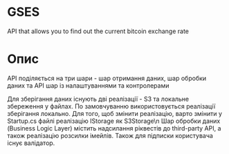 # GSES
API that allows you to find out the current bitcoin exchange rate


# Опис
API поділяється на три шари - шар отримання даних, шар обробки даних та API шар із налаштуваннями та контролерами

Для зберігання даних існують дві реалізації - S3 та локальне збереження у файлах. По замовчуванню використовується реалізації зберігання локально. Для того, щоб змінити реалізацію, варто змінити у Startup.cs файлі реалізацію IStorage як S3Storage\n
Шар обробки даних (Business Logic Layer) містить надсилання ріквестів до third-party API, а також реалізацію розсилки імейлів. Також для підписки користувача існує валідатор.
